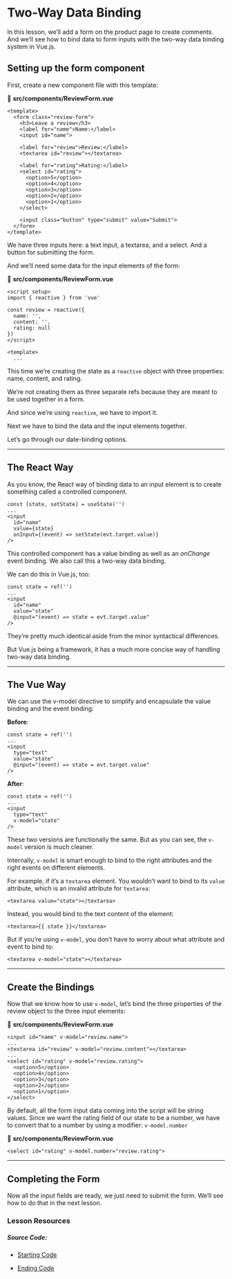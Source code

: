 Two-Way Data Binding
====================

In this lesson, we’ll add a form on the product page to create comments. And we’ll see how to bind data to form inputs with the two-way data binding system in Vue.js.

Setting up the form component
-----------------------------

First, create a new component file with this template:

📃 **src/components/ReviewForm.vue**

    <template>
      <form class="review-form">
        <h3>Leave a review</h3>
        <label for="name">Name:</label>
        <input id="name">
    
        <label for="review">Review:</label>      
        <textarea id="review"></textarea>
    
        <label for="rating">Rating:</label>
        <select id="rating">
          <option>5</option>
          <option>4</option>
          <option>3</option>
          <option>2</option>
          <option>1</option>
        </select>
    
        <input class="button" type="submit" value="Submit">
      </form>
    </template>
    

We have three inputs here: a text input, a textarea, and a select. And a button for submitting the form.

And we’ll need some data for the input elements of the form:

📃 **src/components/ReviewForm.vue**

    <script setup>
    import { reactive } from 'vue'
    
    const review = reactive({
      name: '',
      content: '',
      rating: null
    })
    </script>
    
    <template>
      ...
    

This time we’re creating the state as a `reactive` object with three properties: name, content, and rating.

We’re not creating them as three separate refs because they are meant to be used together in a form.

And since we’re using `reactive`, we have to import it.

Next we have to bind the data and the input elements together.

Let’s go through our date-binding options.

* * *

The React Way
-------------

As you know, the React way of binding data to an input element is to create something called a controlled component.

    const [state, setState] = useState('')
    ...
    <input  
      id="name"
      value={state} 
      onInput={(event) => setState(evt.target.value)} 
    />
    

This controlled component has a value binding as well as an _onChange_ event binding. We also call this a two-way data binding.

We can do this in Vue.js, too:

    const state = ref('')
    ...
    <input 
      id="name"
      value="state" 
      @input="(event) => state = evt.target.value" 
    />
    

They’re pretty much identical aside from the minor syntactical differences.

But Vue.js being a framework, it has a much more concise way of handling two-way data binding.

* * *

The Vue Way
-----------

We can use the v-model directive to simplify and encapsulate the value binding and the event binding:

**Before**:

    const state = ref('')
    ...
    <input 
      type="text" 
      value="state" 
      @input="(event) => state = evt.target.value" 
    />
    

**After**:

    const state = ref('')
    ...
    <input
      type="text"
      v-model="state"
    />
    

These two versions are functionally the same. But as you can see, the `v-model` version is much cleaner.

Internally, `v-model` is smart enough to bind to the right attributes and the right events on different elements.

For example, if it’s a `textarea` element. You wouldn’t want to bind to its `value` attribute, which is an invalid attribute for `textarea`:

    <textarea value="state"></textarea>
    

Instead, you would bind to the text content of the element:

    <textarea>{{ state }}</textarea>
    

But if you’re using `v-model`, you don’t have to worry about what attribute and event to bind to:

    <textarea v-model="state"></textarea>
    

* * *

Create the Bindings
-------------------

Now that we know how to use `v-model`, let’s bind the three properties of the review object to the three input elements:

📃 **src/components/ReviewForm.vue**

    <input id="name" v-model="review.name">
    ...
    <textarea id="review" v-model="review.content"></textarea>
    ...
    <select id="rating" v-model="review.rating">
      <option>5</option>
      <option>4</option>
      <option>3</option>
      <option>2</option>
      <option>1</option>
    </select>
    

By default, all the form input data coming into the script will be string values. Since we want the rating field of our state to be a number, we have to convert that to a number by using a modifier: `v-model.number`

📃 **src/components/ReviewForm.vue**

    <select id="rating" v-model.number="review.rating">
    

* * *

Completing the Form
-------------------

Now all the input fields are ready, we just need to submit the form. We’ll see how to do that in the next lesson.

### Lesson Resources

##### Source Code:

*   [Starting Code](https://github.com/Code-Pop/vue-for-react-devs/tree/Part-2-L5-start)
    
*   [Ending Code](https://github.com/Code-Pop/vue-for-react-devs/tree/Part-2-L5-end)
